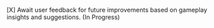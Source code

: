 [X] Await user feedback for future improvements based on gameplay insights and suggestions. (In Progress)